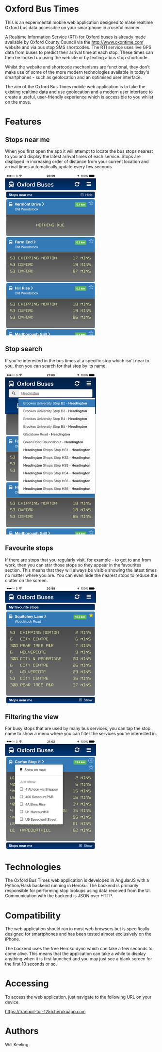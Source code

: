 Oxford Bus Times
================

This is an experimental mobile web application designed to make realtime Oxford bus data accessible on your smartphone in a useful manner.

A Realtime Information Service (RTI) for Oxford buses is already made available by Oxford County Council via the http://www.oxontime.com website and via bus stop SMS shortcodes. The RTI service uses live GPS data from buses to predict their arrival time at each stop. These times can then be looked up using the website or by texting a bus stop shortcode.

Whilst the website and shortcode mechanisms are functional, they don't make use of some of the more modern technologies available in today's smartphones - such as geolocation and an optimised user interface.

The aim of the Oxford Bus Times mobile web application is to take the existing realtime data and use geolocation and a modern user interface to create a useful, user-friendly experience which is accessible to you whilst on the move.

Features
========

Stops near me
--------------

When you first open the app it will attempt to locate the bus stops nearest to you and display the latest arrival times of each service. Stops are displayed in increasing order of distance from your current location and arrival times automatically update every few seconds.

![Nearest stops](./img/image3.PNG "Nearest stops")

Stop search
-----------

If you're interested in the bus times at a specific stop which isn't near to you, then you can search for that stop by its name.

![Stop search](./img/image4.PNG "Stop search")

Favourite stops
---------------

If there are stops that you regularly visit, for example - to get to and from work, then you can star those stops so they appear in the favourites section. This means that they will always be visible showing the latest times no matter where you are. You can even hide the nearest stops to reduce the clutter on the screen.

![Favourite stops](./img/image2.PNG "Favourite stops")

Filtering the view
------------------

For busy stops that are used by many bus services, you can tap the stop name to show a menu where you can filter the services you're interested in.

![Filtering your view](./img/image6.PNG "Filtering your view")

Technologies
============

The Oxford Bus Times web application is developed in AngularJS with a Python/Flask backend running in Heroku. The backend is primarily responsible for performing stop lookups using data received from the UI. Communication with the backend is JSON over HTTP.

Compatibility
=============

The web application should run in most web browsers but is specifically designed for smartphones and has been tested almost exclusively on the iPhone.

The backend uses the free Heroku dyno which can take a few seconds to come alive. This means that the application can take a while to display anything when it is first launched and you may just see a blank screen for the first 10 seconds or so.

Accessing
=========

To access the web application, just navigate to the following URL on your device.

https://tranquil-tor-1255.herokuapp.com

Authors
=======

Will Keeling
